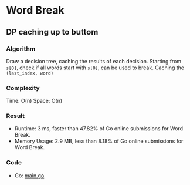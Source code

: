 # Word Break


## DP caching up to buttom


### Algorithm

Draw a decision tree, caching the results of each decision.
Starting from `s[0]`, check if all words start with `s[0]`, can be used to break.
Caching the `(last_index, word)`

### Complexity

Time: O(n)
Space: O(n)

### Result

- Runtime: 3 ms, faster than 47.82% of Go online submissions for Word Break.
- Memory Usage: 2.9 MB, less than 8.18% of Go online submissions for Word Break.

### Code

- Go: [main.go](#maingo)
